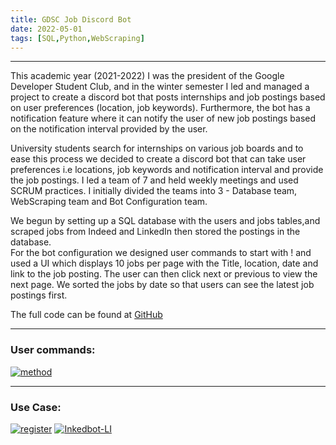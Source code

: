 ```yaml
---
title: GDSC Job Discord Bot
date: 2022-05-01
tags: [SQL,Python,WebScraping]
---
```


<hr>

This academic year (2021-2022) I was the president of the Google Developer Student Club, and in the winter semester I led and managed a project to create a discord bot 
that posts internships and job postings based on user preferences (location, job keywords). Furthermore, the bot has a notification feature where it
can notify the user of new job postings based on the notification interval provided by the user.   

University students search for internships on various job boards and to ease this process we decided to create a discord bot that can take user preferences i.e
locations, job keywords and notification interval and provide the job postings. I led a team of 7 and held weekly meetings and used SCRUM practices. I initially divided the teams into 3 - Database team, WebScraping team and Bot Configuration team.  

We begun by setting up a SQL database with the users and jobs tables,and scraped jobs from Indeed and LinkedIn then stored the postings in the database.   
For the bot configuration we designed user commands to start with ! and used a UI which displays 10 jobs per page with the Title, location, date and link to the job posting. The user can then click next or previous to view the next page. We sorted the jobs by date so that users can see the latest job postings first.

  
The full code can be found at [GitHub](https://github.com/Google-DSC-UAlberta/Discord-Bot)   

<hr>
<h3> User commands: </h3>  
<a href="https://imgbb.com/"><img src="https://i.ibb.co/ykrk6qZ/method.png" alt="method" border="0"></a>    



<hr>
<h3> Use Case:   </h3>   
<a href="https://ibb.co/Z66CXFv"><img src="https://i.ibb.co/XZZTLK6/register.png" alt="register" border="0"></a>   
<a href="https://ibb.co/ZH2gygd"><img src="https://i.ibb.co/Q8DHsH9/Inkedbot-LI.jpg" alt="Inkedbot-LI" border="0"></a>     



